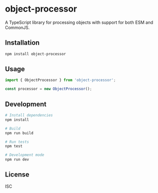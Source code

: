 # object-processor

A TypeScript library for processing objects with support for both ESM and CommonJS.

## Installation

```bash
npm install object-processor
```

## Usage

```typescript
import { ObjectProcessor } from 'object-processor';

const processor = new ObjectProcessor();
```

## Development

```bash
# Install dependencies
npm install

# Build
npm run build

# Run tests
npm test

# Development mode
npm run dev
```

## License

ISC 